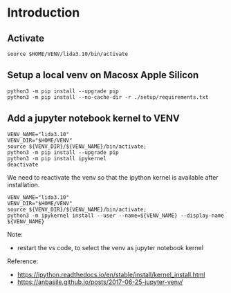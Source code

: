 # Introduction

## Activate
```shell
source $HOME/VENV/lida3.10/bin/activate
```

## Setup a local venv on Macosx Apple Silicon
```shell
python3 -m pip install --upgrade pip
python3 -m pip install --no-cache-dir -r ./setup/requirements.txt
```

## Add a jupyter notebook kernel to VENV
```shell
VENV_NAME="lida3.10"
VENV_DIR="$HOME/VENV"
source ${VENV_DIR}/${VENV_NAME}/bin/activate;
python3 -m pip install --upgrade pip
python3 -m pip install ipykernel
deactivate
```

We need to reactivate the venv so that the ipython kernel is available after installation.
```shell
VENV_NAME="lida3.10"
VENV_DIR="$HOME/VENV"
source ${VENV_DIR}/${VENV_NAME}/bin/activate;
python3 -m ipykernel install --user --name=${VENV_NAME} --display-name ${VENV_NAME}
```
Note: 
* restart the vs code, to select the venv as jupyter notebook kernel

Reference:
* https://ipython.readthedocs.io/en/stable/install/kernel_install.html
* https://anbasile.github.io/posts/2017-06-25-jupyter-venv/